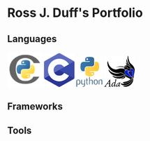 # Ross J. Duff's Portfolio

## Languages

<p float="left">
  <img src="/img/cython_logo.png" width="80" />
  <img src="/img/c_logo.png" width="70" /> 
  <img src="/img/python_logo.png" width="60" />
  <img src="/img/Ada_Mascot_with_slogan.png" width="70" />
</p>


## Frameworks

## Tools
